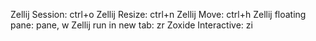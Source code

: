 Zellij Session: ctrl+o
Zellij Resize: ctrl+n
Zellij Move: ctrl+h
Zellij floating pane: pane, w
Zellij run in new tab: zr
Zoxide Interactive: zi